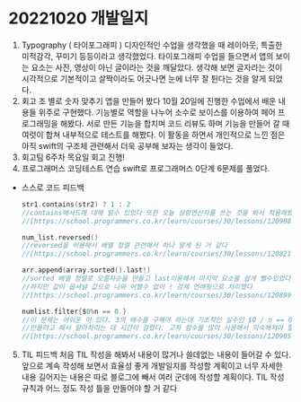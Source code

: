 # 20221020 개발일지

1. Typography ( 타이포그래피 )
디자인적인 수업을 생각했을 때 레이아웃, 특출한 미적감각, 꾸미기 등등이라고 생각했었다.
타이포그래피 수업을 들으면서 앱의 보이는 요소는 사진, 영상이 아닌 글이라는 것을 깨달았다.
생각해 보면 글자라는 것이 시각적으로 기본적이고 살짝이라도 어긋나면 눈에 너무 잘 튄다는 것을 알게 되었다.
2. 회고 조 별로 숫자 맞추기 앱을 만들어 봤다
10월 20일에 진행한 수업에서 배운 내용들 위주로 구현했다.
기능별로 역할을 나누어 소수로 보이스를 이용하여 페어 프로그래밍을 해봤다.
서로 만든 기능을 합치며 코드 리뷰도 하며 기능을 만들어 갈 때 여럿이 합쳐 내부적으로 테스트를 해봤다.
이 활동을 하면서 개인적으로 느낀 점은 아직 swift의 구조체 관련해서 더욱 공부해 보자는 생각이 들었다.
3. 회고팀 6주차 목요일 회고 진행!
4. 프로그래머스 코딩테스트 연습
swift로 프로그래머스 0단계 6문제를 풀었다.
- 스스로 코드 피드백
    
    ```swift
    str1.contains(str2) ? 1 : 2
    //contains메서드에 대해 알수 있었다 또한 오늘 삼항연산자를 쓰는 것을 봐서 적용해봤다.
    //[https://school.programmers.co.kr/learn/courses/30/lessons/120908](https://school.programmers.co.kr/learn/courses/30/lessons/120908)
    ```
    
    ```swift
    num_list.reversed()
    //reversed을 이용해서 배열 정렬 관련해서 하나 알게 된 거 같다
    //[https://school.programmers.co.kr/learn/courses/30/lessons/120821](https://school.programmers.co.kr/learn/courses/30/lessons/120821)
    ```
    
    ```swift
    arr.append(array.sorted().last!)
    //sorted 배열 정렬로 오름차순을 만들고 last이용해서 마지막 요소를 쉽게 뺄수있었다 
    //하지만 값이 옵셔널 값으로 나와 어쩔수 없이 ! 강제 언래핑으로 처리했다
    //[https://school.programmers.co.kr/learn/courses/30/lessons/120899](https://school.programmers.co.kr/learn/courses/30/lessons/120899)
    ```
    
    ```swift
    numlist.filter{$0%n == 0 }
    //이 문제는 아쉬운 이 있다. 3의 배수를 구해야 하는데 기초적인 실수인 $0 / n == 0으로 수식을
    //만들려고 해서 알아차리는 데 시간이 걸렸다. 고차 함수를 많이 사용해서 익숙해져야 할 거 같다.
    //[https://school.programmers.co.kr/learn/courses/30/lessons/120905](https://school.programmers.co.kr/learn/courses/30/lessons/120905)
    ```
    
5. TIL 피드백
처음 TIL 작성을 해봐서 내용이 많거나 쓸데없는 내용이 들어갈 수 있다.
앞으로 계속 작성해 보면서 효율성 좋게 개발일지를 작성할 계획이고 너무 자세한 내용 길어지는 내용은 따로 블로그에 빼서 여러 군데에 작성할 계획이다. TIL 작성 규칙과 어느 정도 작성 틀을 만들어야 할 거 같다
